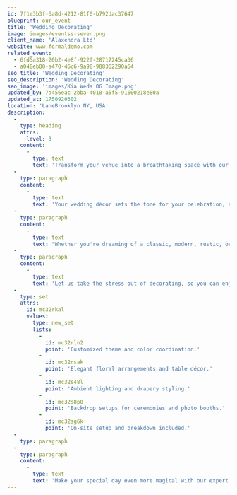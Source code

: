 ```yaml
---
id: 7f1e3b3f-6a8d-4212-81f0-b792dac37647
blueprint: our_event
title: 'Wedding Decorating'
image: images/eventss-seven.png
client_name: 'Alaxendra Ltd'
website: www.formaldemo.com
related_event:
  - 6fd5a318-20b2-4e8f-922f-28717245ca36
  - a048eb00-a470-46c6-9a98-988362290a64
seo_title: 'Wedding Decorating'
seo_description: 'Wedding Decorating'
seo_image: 'images/Kia Weds OG Image.png'
updated_by: 7a456eac-2bba-4018-a5f5-91500218e80a
updated_at: 1750920302
location: 'LaneBrooklyn NY, USA'
description:
  -
    type: heading
    attrs:
      level: 3
    content:
      -
        type: text
        text: 'Transform your venue into a breathtaking space with our expert wedding decorating services.'
  -
    type: paragraph
    content:
      -
        type: text
        text: 'Your wedding décor sets the tone for your celebration, and we’re here to bring your vision to life. From romantic floral arrangements to stylish tablescapes and elegant lighting, every detail is designed to reflect your unique love story and personal style.'
  -
    type: paragraph
    content:
      -
        type: text
        text: "Whether you're dreaming of a classic, modern, rustic, or whimsical theme, our decorators craft stunning visuals using high-quality materials, creative concepts, and seamless coordination. We handle everything from ceremony arches and aisle runners to centerpieces and backdrops with flair and precision."
  -
    type: paragraph
    content:
      -
        type: text
        text: 'Let us take the stress out of decorating, so you can enjoy your big day surrounded by beauty and charm. We ensure every corner of your venue is picture-perfect and unforgettable.'
  -
    type: set
    attrs:
      id: mc32rkal
      values:
        type: new_set
        lists:
          -
            id: mc32rln2
            point: 'Customized theme and color coordination.'
          -
            id: mc32rsak
            point: 'Elegant floral arrangements and table décor.'
          -
            id: mc32s48l
            point: 'Ambient lighting and drapery styling.'
          -
            id: mc32s8p0
            point: 'Backdrop setups for ceremonies and photo booths.'
          -
            id: mc32sg6k
            point: 'On-site setup and breakdown included.'
  -
    type: paragraph
  -
    type: paragraph
    content:
      -
        type: text
        text: 'Make your special day even more magical with our expert decorating team. We bring creativity, elegance, and attention to detail turning ordinary spaces into extraordinary wedding venues.'
---
```

